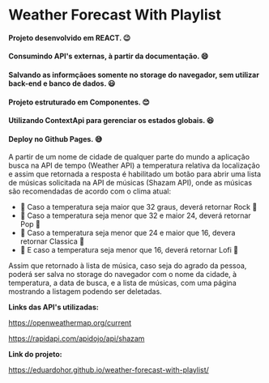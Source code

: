 # Weather Forecast With Playlist

#### Projeto desenvolvido em REACT. 😉 
#### Consumindo API's externas, à partir da documentação. 😄
#### Salvando as informçãoes somente no storage do navegador, sem utilizar back-end e banco de dados. 😃
#### Projeto estruturado em Componentes. 😊
#### Utilizando ContextApi para gerenciar os estados globais. 😆
#### Deploy no Github Pages. 😅

A partir de um nome de cidade de qualquer parte do mundo a aplicação busca na API de tempo (Weather API) a temperatura relativa da localização e assim que retornada a resposta é habilitado um botão para abrir uma lista de músicas  solicitada na API de músicas (Shazam API), onde as músicas são recomendadas de acordo com o clima atual:

+ 🎵 Caso a temperatura seja maior que 32 graus, deverá retornar Rock 🎵    
+ 🎵 Caso a temperatura seja menor que 32 e maior 24, deverá retornar Pop 🎵   
+ 🎵 Caso a temperatura seja menor que 24 e maior que 16, devera retornar Classica 🎵 
+ 🎵 E caso a temperatura seja menor que 16, deverá retornar Lofi 🎵 

Assim que retornado à lista de música, caso seja do agrado da pessoa, poderá ser salva no storage do navegador com o nome da cidade, à temperatura, a data de busca, e a  lista de músicas, com  uma página mostrando a listagem podendo ser deletadas.

**Links das API's utilizadas:** 

https://openweathermap.org/current 

https://rapidapi.com/apidojo/api/shazam 

**Link do projeto:**

https://eduardohor.github.io/weather-forecast-with-playlist/
